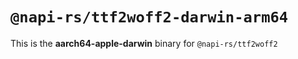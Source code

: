 # `@napi-rs/ttf2woff2-darwin-arm64`

This is the **aarch64-apple-darwin** binary for `@napi-rs/ttf2woff2`
